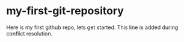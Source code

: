 # my-first-git-repository
Here is my first github repo, lets get started.
This line is added during conflict resolution.